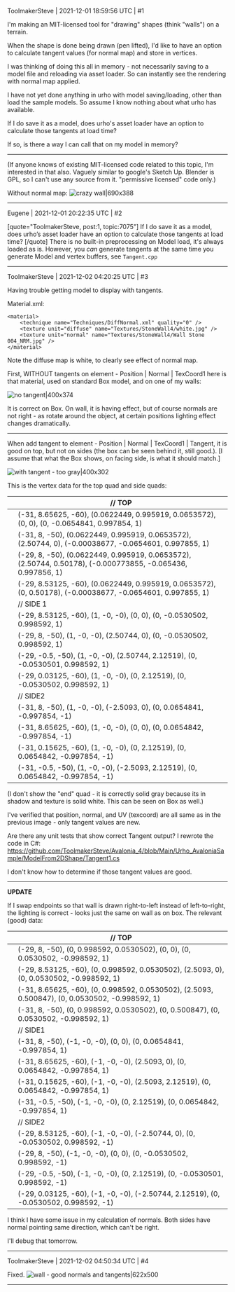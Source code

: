 ToolmakerSteve | 2021-12-01 18:59:56 UTC | #1

I'm making an MIT-licensed tool for "drawing" shapes (think "walls") on a terrain.

When the shape is done being drawn (pen lifted), I'd like to have an option to calculate tangent values (for normal map) and store in vertices.

I was thinking of doing this all in memory - not necessarily saving to a model file and reloading via asset loader. So can instantly see the rendering with normal map applied.

I have not yet done anything in urho with model saving/loading, other than load the sample models. So assume I know nothing about what urho has available.

If I do save it as a model, does urho's asset loader have an option to calculate those tangents at load time?

If so, is there a way I can call that on my model in memory?

------------------------------------

(If anyone knows of existing MIT-licensed code related to this topic, I'm interested in that also. Vaguely similar to google's Sketch Up. Blender is GPL, so I can't use any source from it. "permissive licensed" code only.)

Without normal map:
![crazy wall|690x388](upload://25fAd8mCvFurVVlETuEO1dRZMpP.jpeg)

-------------------------

Eugene | 2021-12-01 20:22:35 UTC | #2

[quote="ToolmakerSteve, post:1, topic:7075"]
If I do save it as a model, does urho’s asset loader have an option to calculate those tangents at load time?
[/quote]
There is no built-in preprocessing on Model load, it's always loaded as is. However, you _can_ generate tangents at the same time you generate Model and vertex buffers, see `Tangent.cpp`

-------------------------

ToolmakerSteve | 2021-12-02 04:20:25 UTC | #3

Having trouble getting model to display with tangents.

Material.xml:

	<material>
		<technique name="Techniques/DiffNormal.xml" quality="0" />
		<texture unit="diffuse" name="Textures/StoneWall4/white.jpg" />
		<texture unit="normal" name="Textures/StoneWall4/Wall Stone 004_NRM.jpg" />
	</material>

Note the diffuse map is white, to clearly see effect of normal map.

First, WITHOUT tangents on element - Position | Normal | TexCoord1 here is that material, used on standard Box model, and on one of my walls:

![no tangent|400x374](upload://xBp5xebw5NlwH5TF9WsWu23IVry.jpeg)

It is correct on Box. On wall, it is having effect, but of course normals are not right - as rotate around the object, at certain positions lighting effect changes dramatically.

------------------------------------------

When add tangent to element - Position | Normal | TexCoord1 | Tangent, it is good on top, but not on sides (the box can be seen behind it, still good.). [I assume that what the Box shows, on facing side, is what it should match.]

![with tangent - too gray|400x302](upload://949ujyIbGaudcScWEn5nwwxgfpX.jpeg)



This is the vertex data for the top quad and side quads:

||// TOP|
|---|---|
||(-31, 8.65625, -60), (0.0622449, 0.995919, 0.0653572), (0, 0), (0, -0.0654841, 0.997854, 1)|
||(-31, 8, -50), (0.0622449, 0.995919, 0.0653572), (2.50744, 0), (-0.00038677, -0.0654601, 0.997855, 1)|
||(-29, 8, -50), (0.0622449, 0.995919, 0.0653572), (2.50744, 0.50178), (-0.000773855, -0.065436, 0.997856, 1)|
||(-29, 8.53125, -60), (0.0622449, 0.995919, 0.0653572), (0, 0.50178), (-0.00038677, -0.0654601, 0.997855, 1)|
||// SIDE 1|
||(-29, 8.53125, -60), (1, -0, -0), (0, 0), (0, -0.0530502, 0.998592, 1)|
||(-29, 8, -50), (1, -0, -0), (2.50744, 0), (0, -0.0530502, 0.998592, 1)|
||(-29, -0.5, -50), (1, -0, -0), (2.50744, 2.12519), (0, -0.0530501, 0.998592, 1)|
||(-29, 0.03125, -60), (1, -0, -0), (0, 2.12519), (0, -0.0530502, 0.998592, 1)|
||// SIDE2|
||(-31, 8, -50), (1, -0, -0), (-2.5093, 0), (0, 0.0654841, -0.997854, -1)|
||(-31, 8.65625, -60), (1, -0, -0), (0, 0), (0, 0.0654842, -0.997854, -1)|
||(-31, 0.15625, -60), (1, -0, -0), (0, 2.12519), (0, 0.0654842, -0.997854, -1)|
||(-31, -0.5, -50), (1, -0, -0), (-2.5093, 2.12519), (0, 0.0654842, -0.997854, -1)|

(I don't show the "end" quad - it is correctly solid gray because its in shadow and texture is solid white. This can be seen on Box as well.)

I've verified that position, normal, and UV (texcoord) are all same as in the previous image - only tangent values are new.

Are there any unit tests that show correct Tangent output? I rewrote the code in C#: https://github.com/ToolmakerSteve/Avalonia_4/blob/Main/Urho_AvaloniaSample/ModelFrom2DShape/Tangent1.cs

I don't know how to determine if those tangent values are good.

------------------------------------------------

**UPDATE**

If I swap endpoints so that wall is drawn right-to-left instead of left-to-right, the lighting is correct - looks just the same on wall as on box. The relevant (good) data:

||// TOP|
|---|---|
||(-29, 8, -50), (0, 0.998592, 0.0530502), (0, 0), (0, 0.0530502, -0.998592, 1)|
||(-29, 8.53125, -60), (0, 0.998592, 0.0530502), (2.5093, 0), (0, 0.0530502, -0.998592, 1)|
||(-31, 8.65625, -60), (0, 0.998592, 0.0530502), (2.5093, 0.500847), (0, 0.0530502, -0.998592, 1)|
||(-31, 8, -50), (0, 0.998592, 0.0530502), (0, 0.500847), (0, 0.0530502, -0.998592, 1)|
||// SIDE1|
||(-31, 8, -50), (-1, -0, -0), (0, 0), (0, 0.0654841, -0.997854, 1)|
||(-31, 8.65625, -60), (-1, -0, -0), (2.5093, 0), (0, 0.0654842, -0.997854, 1)|
||(-31, 0.15625, -60), (-1, -0, -0), (2.5093, 2.12519), (0, 0.0654842, -0.997854, 1)|
||(-31, -0.5, -50), (-1, -0, -0), (0, 2.12519), (0, 0.0654842, -0.997854, 1)|
||// SIDE2|
||(-29, 8.53125, -60), (-1, -0, -0), (-2.50744, 0), (0, -0.0530502, 0.998592, -1)|
||(-29, 8, -50), (-1, -0, -0), (0, 0), (0, -0.0530502, 0.998592, -1)|
||(-29, -0.5, -50), (-1, -0, -0), (0, 2.12519), (0, -0.0530501, 0.998592, -1)|
||(-29, 0.03125, -60), (-1, -0, -0), (-2.50744, 2.12519), (0, -0.0530502, 0.998592, -1)|

I think I have some issue in my calculation of normals. Both sides have normal pointing same direction, which can't be right.

I'll debug that tomorrow.

-------------------------

ToolmakerSteve | 2021-12-02 04:50:34 UTC | #4

Fixed.
![wall - good normals and tangents|622x500](upload://tGwKSvWLBoQqAIYAg48Ui7Fg7ip.jpeg)

-------------------------

